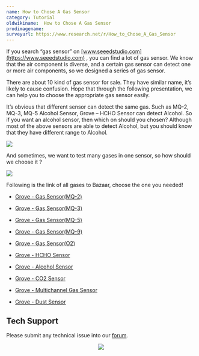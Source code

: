 ```yaml
---
name: How to Chose A Gas Sensor
category: Tutorial
oldwikiname:  How to Chose A Gas Sensor
prodimagename:
surveyurl: https://www.research.net/r/How_to_Chose_A_Gas_Sensor
---
```


If you search “gas sensor” on [www.seeedstudio.com](https://www.seeedstudio.com) , you can find a lot of gas sensor. We know that the air component is diverse, and a certain gas sensor can detect one or more air components, so we designed a series of gas sensor.

There are about 10 kind of gas sensor for sale. They have similar name, it’s likely to cause confusion. Hope that through the following presentation, we can help you to choose the appropriate gas sensor easily.

It’s obvious that different sensor can detect the same gas. Such as MQ-2, MQ-3, MQ-5 Alcohol Sensor, Grove – HCHO Sensor can detect Alcohol. So if you want an alcohol sensor, then which on should you chosen? Although most of the above sensors are able to detect Alcohol, but you should know that they have different range to Alcohol.

![](https://files.seeedstudio.com/wiki/How_to_Chose_A_Gas_Sensor/img/Gas_line_1.png)

And sometimes, we want to test many gases in one sensor, so how should we choose it ?

![](https://files.seeedstudio.com/wiki/How_to_Chose_A_Gas_Sensor/img/Gas_line_2.png)


Following is the link of all gases to Bazaar, choose the one you needed!

- [Grove - Gas Sensor(MQ-2)](https://www.seeedstudio.com/depot/grove-gas-sensormq2-p-937.html?cPath=25_27)

- [Grove - Gas Sensor(MQ-3)](https://www.seeedstudio.com/depot/grove-gas-sensormq3-p-1418.html?cPath=25_27)

- [Grove - Gas Sensor(MQ-5)](https://www.seeedstudio.com/depot/grove-gas-sensormq5-p-938.html?cPath=25_27)

- [Grove - Gas Sensor(MQ-9)](https://www.seeedstudio.com/depot/grove-gas-sensormq9-p-1419.html?cPath=25_27)

- [Grove - Gas Sensor(O2)](https://www.seeedstudio.com/depot/grove-gas-sensoro2-p-1541.html?cPath=25_27)

- [Grove - HCHO Sensor](https://www.seeedstudio.com/depot/grove-hcho-sensor-p-1593.html?cPath=25_27)

- [Grove - Alcohol Sensor](https://www.seeedstudio.com/depot/grove-alcohol-sensor-p-764.html?cPath=25_27)

- [Grove - CO2 Sensor](https://www.seeedstudio.com/depot/Grove-CO2-Sensor-p-1863.html)

- [Grove - Multichannel Gas Sensor](https://www.seeedstudio.com/depot/Grove-Multichannel-Gas-Sensor-p-2502.html)

- [Grove - Dust Sensor](https://www.seeedstudio.com/depot/Grove-Dust-Sensor-p-1050.html)


## Tech Support
Please submit any technical issue into our [forum](https://forum.seeedstudio.com/). <br /><p style="text-align:center"><a href="https://www.seeedstudio.com/act-4.html?utm_source=wiki&utm_medium=wikibanner&utm_campaign=newproducts" target="_blank"><img src="https://files.seeedstudio.com/wiki/Wiki_Banner/new_product.jpg" /></a></p>